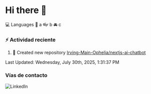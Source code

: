 # Hi there 👋

:computer: Languages
:pencil: a
:eyeglasses: b
:oncoming_automobile: c

### :zap: Actividad reciente
<!--RECENT_ACTIVITY:start-->
1. 📔 Created new repository [Irving-Main-Ophelia/nextjs-ai-chatbot](https://github.com/Irving-Main-Ophelia/nextjs-ai-chatbot)<br>
<!--RECENT_ACTIVITY:end-->
<!--RECENT_ACTIVITY:last_update-->
Last Updated: Wednesday, July 30th, 2025, 1:31:37 PM
<!--RECENT_ACTIVITY:last_update_end-->

### Vías de contacto

![LinkedIn](https://www.linkedin.com/in/irving-hernández-226846205/)

